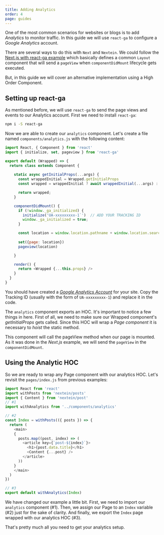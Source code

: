 ```yaml
---
title: Adding Analytics
order: 4
page: guides
---
```


One of the most common scenarios for websites or blogs is to add _Analytics_ to monitor traffic. In this guide we will use `react-ga` to configure a _Google Analytics_ account.

There are several ways to do this with `Next` and `Nextein`. We could follow the  [Next.js with react-ga example](https://github.com/zeit/next.js/tree/v3-beta/examples/with-react-ga) which basically defines a common `Layout` component that will send a `pageView` when `componentDidMount` lifecycle gets executed.

But, in this guide we will cover an alternative implementation using a High Order Component.

## Setting up react-ga

As mentioned before, we will use `react-ga` to send the page views and events to our Analytics account. First we need to install `react-ga`:

```bash
npm i -S react-ga
```

Now we are able to create our `analytics` component. Let's create a file named `components/analytics.js` with the following content:

```js
import React, { Component } from 'react'
import { initialize, set, pageview } from 'react-ga'

export default (Wrapped) => {
  return class extends Component {
    
    static async getInitialProps(...args) {
      const wrappedInitial = Wrapped.getInitialProps
      const wrapped = wrappedInitial ? await wrappedInitial(...args) : {}

      return wrapped;
    }

    componentDidMount() {
      if (!window._ga_initialized) {
        initialize('UA-xxxxxxxxx-1`')  // ADD YOUR TRACKING ID
        window._ga_initialized = true;
      }

      const location = window.location.pathname + window.location.search
      
      set({page: location})
      pageview(location)

    }

    render() {      
      return <Wrapped {...this.props} />
    }
  }
}

```

You should have created a [_Google Analytics Account_](https://analytics.google.com/analytics/web) for your site. Copy the Tracking ID (usually with the form of `UA-xxxxxxxxx-1`) and replace it in the code.

The `analytics` component exports an HOC. It's important to notice a few things in here. First of all, we need to make sure our Wrapped component's _getInitialProps_ gets called. Since this HOC will wrap a _Page component_ it is necessary to _hoist_ the static method.  

This component will call the pageView method when our page is mounted. As it was done in the _Next.js_ example, we will send the `pageView` in the `componentDidMount`.

## Using the Analytic HOC

So we are ready to wrap any Page component with our analytics HOC. Let's revisit the `pages/index.js` from previous examples:

```js
import React from 'react'
import withPosts from 'nextein/posts'
import { Content } from 'nextein/post'
// #1
import withAnalytics from '../components/analytics'

// #2
const Index = withPosts(({ posts }) => {
  return (
    <main>
    {
      posts.map((post, index) => (        
        <article key={`post-${index}`}>
          <h1>{post.data.title}</h1>
          <Content {...post} />
        </article>
      ))
    }
    </main>
  )
})

// #3
export default withAnalytics(Index)

```

We have changed our example a little bit. First, we need to import our `analytics` component (\#1). Then, we assign our Page to an `Index` variable (\#2) just for the sake of clarity. And finally, we export the `Index` page wrapped with our analytics HOC (\#3).

That's pretty much all you need to get your analytics setup.
